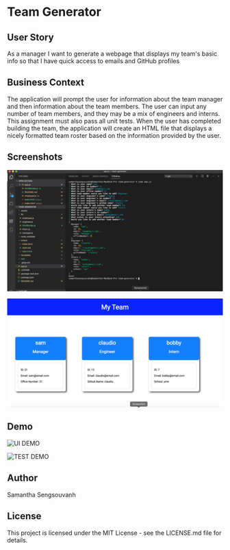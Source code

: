 # Team Generator

## User Story

As a manager
I want to generate a webpage that displays my team's basic info
so that I have quick access to emails and GitHub profiles

## Business Context

The application will prompt the user for information about the team manager and then information about the team members. The user can input any number of team members, and they may be a mix of engineers and interns. This assignment must also pass all unit tests. When the user has completed building the team, the application will create an HTML file that displays a nicely formatted team roster based on the information provided by the user.

## Screenshots

![UI SCREENSHOT](./assets/team-gen-term-screenshot.png)

![UI SCREENSHOT](./assets/team-generator-screenshot.png)

## Demo

![UI DEMO](./assets/team-generator-demo.gif)

![TEST DEMO](./assets/test.gif)

## Author

Samantha Sengsouvanh

## License

This project is licensed under the MIT License - see the LICENSE.md file for details.
